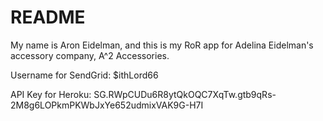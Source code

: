 # README

My name is Aron Eidelman, and this is my RoR app for Adelina Eidelman's accessory company, A^2 Accessories. 

Username for SendGrid: $ithLord66

API Key for Heroku: 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

